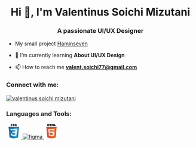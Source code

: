 <h1 align="center">Hi 👋, I'm Valentinus Soichi Mizutani</h1>
<h3 align="center">A passionate UI/UX Designer</h3>

- My small project [Haminseven](https://github.com/ValentinusSoichi/Haminseven)

- 🌱 I’m currently learning **About UI/UX Design**

- 📫 How to reach me **valent.soichi77@gmail.com**

<h3 align="left">Connect with me:</h3>
<p align="left">
<a href="https://linkedin.com/in/valentinus soichi mizutani" target="blank"><img align="center" src="https://raw.githubusercontent.com/rahuldkjain/github-profile-readme-generator/master/src/images/icons/Social/linked-in-alt.svg" alt="valentinus soichi mizutani" height="30" width="40" /></a>
</p>

<h3 align="left">Languages and Tools:</h3>
<p align="left"> <a href="https://www.w3schools.com/css/" target="_blank" rel="noreferrer"> <img src="https://raw.githubusercontent.com/devicons/devicon/master/icons/css3/css3-original-wordmark.svg" alt="css3" width="40" height="40"/> </a> <a href="https://www.figma.com/" target="_blank" rel="noreferrer"> <img src="https://www.vectorlogo.zone/logos/figma/figma-icon.svg" alt="figma" width="40" height="40"/> </a> <a href="https://www.w3.org/html/" target="_blank" rel="noreferrer"> <img src="https://raw.githubusercontent.com/devicons/devicon/master/icons/html5/html5-original-wordmark.svg" alt="html5" width="40" height="40"/> </a> </p>
